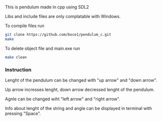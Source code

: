 This is pendulum made in cpp using SDL2

Libs and include files are only complatable with Windows.

To compile files run
```bash
git clone https://github.com/boce1/pendulum_c.git
make
```

To delete object file and main.exe run
```bash
make clean
```

### Instruction
Lenght of the pendulum can be changed with "up arrow" and "down arrow".

Up arrow incresses lenght, down arrow decressed lenght of the pendulum.

Agnle can be changed wiht "left arrow" and "right arrow".

Info about lenght of the string and angle can be displayed in terminal with pressing "Space".

